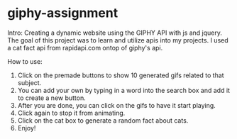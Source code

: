# giphy-assignment
Intro:
Creating a dynamic website using the GIPHY API with js and jquery. The goal of this project was to learn and utilize apis
into my projects. I used a cat fact api from rapidapi.com ontop of giphy's api.

How to use:
1. Click on the premade buttons to show 10 generated gifs related to that subject.
2. You can add your own by typing in a word into the search box and add it to create a new button.
3. After you are done, you can click on the gifs to have it start playing.
4. Click again to stop it from animating.
5. Click on the cat box to generate a random fact about cats.
6. Enjoy!

